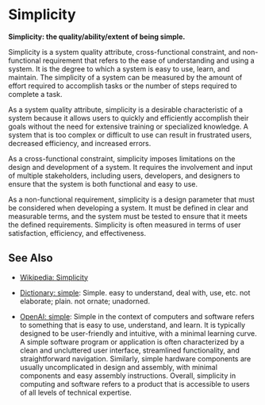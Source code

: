 # Simplicity

**Simplicity: the quality/ability/extent of being simple.**

<span data-chatgpt-prompt="explain simplicity (system quality attribute, cross-functional constraint, non-functional requirement)">

Simplicity is a system quality attribute, cross-functional constraint, and non-functional requirement that refers to the ease of understanding and using a system. It is the degree to which a system is easy to use, learn, and maintain. The simplicity of a system can be measured by the amount of effort required to accomplish tasks or the number of steps required to complete a task.

As a system quality attribute, simplicity is a desirable characteristic of a system because it allows users to quickly and efficiently accomplish their goals without the need for extensive training or specialized knowledge. A system that is too complex or difficult to use can result in frustrated users, decreased efficiency, and increased errors.

As a cross-functional constraint, simplicity imposes limitations on the design and development of a system. It requires the involvement and input of multiple stakeholders, including users, developers, and designers to ensure that the system is both functional and easy to use.

As a non-functional requirement, simplicity is a design parameter that must be considered when developing a system. It must be defined in clear and measurable terms, and the system must be tested to ensure that it meets the defined requirements. Simplicity is often measured in terms of user satisfaction, efficiency, and effectiveness.

</span>

## See Also

* [Wikipedia: Simplicity](https://wikipedia.org/wiki/Simplicity)

* [Dictionary: simple](https://www.dictionary.com/browse/simple): Simple. easy to understand, deal with, use, etc. not elaborate; plain. not ornate; unadorned.

* [OpenAI: simple](https:://openai.com): <span data-chatgpt-prompt="define simple (computers and software)">Simple in the context of computers and software refers to something that is easy to use, understand, and learn. It is typically designed to be user-friendly and intuitive, with a minimal learning curve. A simple software program or application is often characterized by a clean and uncluttered user interface, streamlined functionality, and straightforward navigation. Similarly, simple hardware components are usually uncomplicated in design and assembly, with minimal components and easy assembly instructions. Overall, simplicity in computing and software refers to a product that is accessible to users of all levels of technical expertise.</span>
